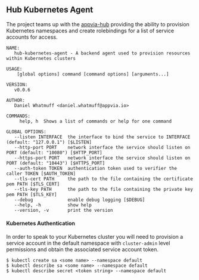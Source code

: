 ## **Hub Kubernetes Agent**

The project teams up with the [appvia-hub](https://github.com/appvia/appvia-hub) providing the ability to provision Kubernetes namespaces and create rolebindings for a list of service accounts for access.

```
NAME:
   hub-kubernetes-agent - A backend agent used to provision resources within Kubernetes clusters

USAGE:
    [global options] command [command options] [arguments...]

VERSION:
   v0.0.6

AUTHOR:
   Daniel Whatmuff <daniel.whatmuff@appvia.io>

COMMANDS:
     help, h  Shows a list of commands or help for one command

GLOBAL OPTIONS:
   --listen INTERFACE  the interface to bind the service to INTERFACE (default: "127.0.0.1") [$LISTEN]
   --http-port PORT    network interface the service should listen on PORT (default: "10080") [$HTTP_PORT]
   --https-port PORT   network interface the service should listen on PORT (default: "10443") [$HTTPS_PORT]
   --auth-token TOKEN  authentication token used to verifier the caller TOKEN [$AUTH_TOKEN]
   --tls-cert PATH     the path to the file containing the certificate pem PATH [$TLS_CERT]
   --tls-key PATH      the path to the file containing the private key pem PATH [$TLS_KEY]
   --debug             enable debug logging [$DEBUG]
   --help, -h          show help
   --version, -v       print the version
```

#### **Kubernetes Authentication**

In order to speak to your Kubernetes cluster you will need to provision a service account in the default namespace with `cluster-admin` level permissions and obtain the associated service account token.
```
$ kubectl create sa <some name> --namespace default
$ kubectl describe sa <some name> --namespace default
$ kubectl describe secret <token string> --namespace default
```
